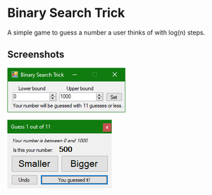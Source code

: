# Binary Search Trick

A simple game to guess a number a user thinks of with log(n) steps.

## Screenshots

![screenshot1](media/screenshot1.png)

![screenshot2](media/screenshot2.png)